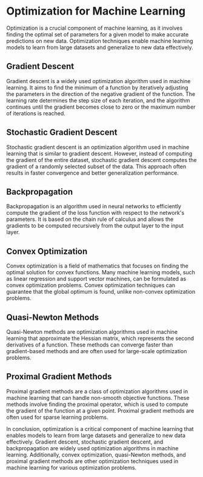 # Optimization for Machine Learning

Optimization is a crucial component of machine learning, as it involves finding the optimal set of parameters for a given model to make accurate predictions on new data. Optimization techniques enable machine learning models to learn from large datasets and generalize to new data effectively. 

## Gradient Descent

Gradient descent is a widely used optimization algorithm used in machine learning. It aims to find the minimum of a function by iteratively adjusting the parameters in the direction of the negative gradient of the function. The learning rate determines the step size of each iteration, and the algorithm continues until the gradient becomes close to zero or the maximum number of iterations is reached.

## Stochastic Gradient Descent

Stochastic gradient descent is an optimization algorithm used in machine learning that is similar to gradient descent. However, instead of computing the gradient of the entire dataset, stochastic gradient descent computes the gradient of a randomly selected subset of the data. This approach often results in faster convergence and better generalization performance.

## Backpropagation

Backpropagation is an algorithm used in neural networks to efficiently compute the gradient of the loss function with respect to the network's parameters. It is based on the chain rule of calculus and allows the gradients to be computed recursively from the output layer to the input layer.

## Convex Optimization

Convex optimization is a field of mathematics that focuses on finding the optimal solution for convex functions. Many machine learning models, such as linear regression and support vector machines, can be formulated as convex optimization problems. Convex optimization techniques can guarantee that the global optimum is found, unlike non-convex optimization problems.

## Quasi-Newton Methods

Quasi-Newton methods are optimization algorithms used in machine learning that approximate the Hessian matrix, which represents the second derivatives of a function. These methods can converge faster than gradient-based methods and are often used for large-scale optimization problems.

## Proximal Gradient Methods

Proximal gradient methods are a class of optimization algorithms used in machine learning that can handle non-smooth objective functions. These methods involve finding the proximal operator, which is used to compute the gradient of the function at a given point. Proximal gradient methods are often used for sparse learning problems.

In conclusion, optimization is a critical component of machine learning that enables models to learn from large datasets and generalize to new data effectively. Gradient descent, stochastic gradient descent, and backpropagation are widely used optimization algorithms in machine learning. Additionally, convex optimization, quasi-Newton methods, and proximal gradient methods are other optimization techniques used in machine learning for various optimization problems.

